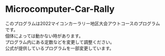 # Microcomputer-Car-Rally

このプログラムは2022マイコンカーラリー地区大会アウトコースのプログラムです。</br>
個体によっては動かない時があります。</br>
プログラム内にある定数などを変更して調整ください。</br>
公式が提供しているプログラムを一部変更しています。
